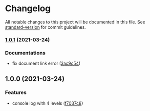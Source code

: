 # Changelog

All notable changes to this project will be documented in this file. See [standard-version](https://github.com/conventional-changelog/standard-version) for commit guidelines.

### [1.0.1](http://github.com/zppack/log/compare/v1.0.0...v1.0.1) (2021-03-24)


### Documentations

* fix document link error ([3ac9c54](http://github.com/zppack/log/commit/3ac9c54a0b0935e0892b19b8c620049a6cf4fe87))

## 1.0.0 (2021-03-24)


### Features

* console log with 4 levels ([f7037c8](http://github.com/zppack/log/commit/f7037c8e5c323659d3de10e2513d296c73689856))
